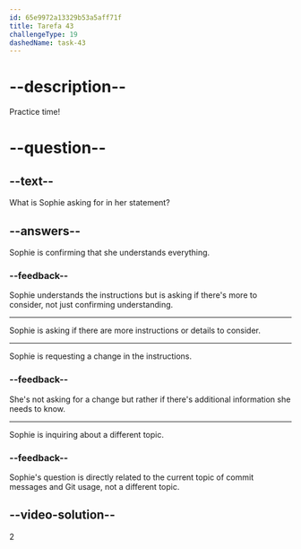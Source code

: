 ```yaml
---
id: 65e9972a13329b53a5aff71f
title: Tarefa 43
challengeType: 19
dashedName: task-43
---
```


<!--
AUDIO REFERENCE:
Sophie: That sounds straightforward. Anything else I should keep in mind?
-->

# --description--

Practice time!

# --question--

## --text--

What is Sophie asking for in her statement?

## --answers--

Sophie is confirming that she understands everything.

### --feedback--

Sophie understands the instructions but is asking if there's more to consider, not just confirming understanding.

---

Sophie is asking if there are more instructions or details to consider.

---

Sophie is requesting a change in the instructions.

### --feedback--

She's not asking for a change but rather if there's additional information she needs to know.

---

Sophie is inquiring about a different topic.

### --feedback--

Sophie's question is directly related to the current topic of commit messages and Git usage, not a different topic.

## --video-solution--

2
